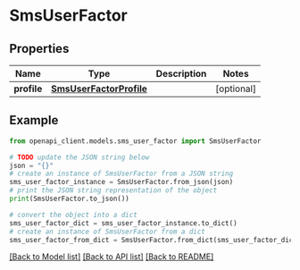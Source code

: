 # SmsUserFactor


## Properties

Name | Type | Description | Notes
------------ | ------------- | ------------- | -------------
**profile** | [**SmsUserFactorProfile**](SmsUserFactorProfile.md) |  | [optional] 

## Example

```python
from openapi_client.models.sms_user_factor import SmsUserFactor

# TODO update the JSON string below
json = "{}"
# create an instance of SmsUserFactor from a JSON string
sms_user_factor_instance = SmsUserFactor.from_json(json)
# print the JSON string representation of the object
print(SmsUserFactor.to_json())

# convert the object into a dict
sms_user_factor_dict = sms_user_factor_instance.to_dict()
# create an instance of SmsUserFactor from a dict
sms_user_factor_from_dict = SmsUserFactor.from_dict(sms_user_factor_dict)
```
[[Back to Model list]](../README.md#documentation-for-models) [[Back to API list]](../README.md#documentation-for-api-endpoints) [[Back to README]](../README.md)


